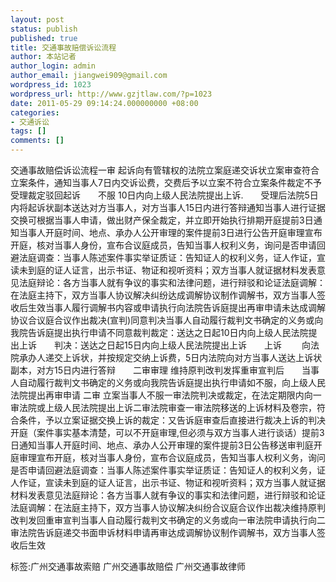 ```yaml
---
layout: post
status: publish
published: true
title: 交通事故赔偿诉讼流程
author: 本站记者
author_login: admin
author_email: jiangwei909@gmail.com
wordpress_id: 1023
wordpress_url: http://www.gzjtlaw.com/?p=1023
date: 2011-05-29 09:14:24.000000000 +08:00
categories:
- 交通诉讼
tags: []
comments: []
---
```

交通事故赔偿诉讼流程一审 起诉向有管辖权的法院立案庭递交诉状立案审查符合立案条件，通知当事人7日内交诉讼费，交费后予以立案不符合立案条件裁定不予受理裁定驳回起诉　　不服 10日内向上级人民法院提出上诉.　　受理后法院5日内将起诉状副本送达对方当事人，对方当事人15日内进行答辩通知当事人进行证据交换可根据当事人申请，做出财产保全裁定，并立即开始执行排期开庭提前3日通知当事人开庭时间、地点、承办人公开审理的案件提前3日进行公告开庭审理宣布开庭，核对当事人身份，宣布合议庭成员，告知当事人权利义务，询问是否申请回避法庭调查：当事人陈述案件事实举证质证：告知证人的权利义务，证人作证，宣读未到庭的证人证言，出示书证、物证和视听资料；双方当事人就证据材料发表意见法庭辩论：各方当事人就有争议的事实和法律问题，进行辩驳和论证法庭调解：在法庭主持下，双方当事人协议解决纠纷达成调解协议制作调解书，双方当事人签收后生效当事人履行调解书内容或申请执行向法院告诉庭提出再审申请未达成调解协议合议庭合议作出裁决(宣判)同意判决当事人自动履行裁判文书确定的义务或向我院告诉庭提出执行申请不同意裁判裁定：送达之日起10日内向上级人民法院提出上诉　　判决：送达之日起15日内向上级人民法院提出上诉　　上诉 　　向法院承办人递交上诉状，并按规定交纳上诉费，5日内法院向对方当事人送达上诉状副本，对方15日内进行答辩　　二审审理 维持原判改判发挥重审宣判后　　当事人自动履行裁判文书确定的义务或向我院告诉庭提出执行申请如不服，向上级人民法院提出再审申请 二审 立案当事人不服一审法院判决或裁定，在法定期限内向一审法院或上级人民法院提出上诉二审法院审查一审法院移送的上诉材料及卷宗，符合条件，予以立案证据交换上诉的裁定：又告诉庭审查后直接进行裁决上诉的判决开庭（案件事实基本清楚，可以不开庭审理,但必须与双方当事人进行谈话）提前3日通知当事人开庭时间、地点、承办人公开审理的案件提前3日公告移送审判庭开庭审理宣布开庭，核对当事人身份，宣布合议庭成员，告知当事人权利义务，询问是否申请回避法庭调查：当事人陈述案件事实举证质证：告知证人的权利义务，证人作证，宣读未到庭的证人证言，出示书证、物证和视听资料；双方当事人就证据材料发表意见法庭辩论：各方当事人就有争议的事实和法律问题，进行辩驳和论证法庭调解：在法庭主持下，双方当事人协议解决纠纷合议庭合议作出裁决维持原判改判发回重审宣判当事人自动履行裁判文书确定的义务或向一审法院申请执行向二审法院告诉庭递交书面申诉材料申请再审达成调解协议制作调解书，双方当事人签收后生效标签:广州交通事故索赔 广州交通事故赔偿 广州交通事故律师
